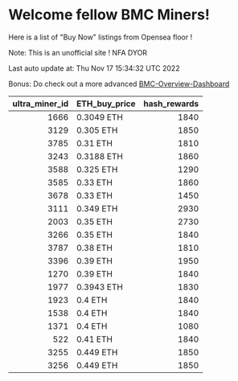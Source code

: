 # Welcome fellow BMC Miners!
Here is a list of "Buy Now" listings from Opensea floor !

Note: This is an unofficial site ! NFA DYOR

Last auto update at: Thu Nov 17 15:34:32 UTC 2022

Bonus: Do check out a more advanced [BMC-Overview-Dashboard](https://dune.com/defifunk/BMC-Overview-Dashboard)


|   ultra_miner_id | ETH_buy_price   |   hash_rewards |
|-----------------:|:----------------|---------------:|
|             1666 | 0.3049 ETH      |           1840 |
|             3129 | 0.305 ETH       |           1850 |
|             3785 | 0.31 ETH        |           1810 |
|             3243 | 0.3188 ETH      |           1860 |
|             3588 | 0.325 ETH       |           1290 |
|             3585 | 0.33 ETH        |           1860 |
|             3678 | 0.33 ETH        |           1450 |
|             3111 | 0.349 ETH       |           2930 |
|             2003 | 0.35 ETH        |           2730 |
|             3266 | 0.35 ETH        |           1840 |
|             3787 | 0.38 ETH        |           1810 |
|             3396 | 0.39 ETH        |           1950 |
|             1270 | 0.39 ETH        |           1840 |
|             1977 | 0.3943 ETH      |           1830 |
|             1923 | 0.4 ETH         |           1840 |
|             1538 | 0.4 ETH         |           1840 |
|             1371 | 0.4 ETH         |           1080 |
|              522 | 0.41 ETH        |           1840 |
|             3255 | 0.449 ETH       |           1850 |
|             3256 | 0.449 ETH       |           1850 |